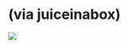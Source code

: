 <!--
id: 421586832
link: http://tumblr.atmos.org/post/421586832/via-juiceinabox
slug: via-juiceinabox
date: Mon Mar 01 2010 22:53:10 GMT-0800 (PST)
publish: 2010-03-01
tags: 
title: (via juiceinabox)
-->


(via juiceinabox)
=================

![](http://25.media.tumblr.com/tumblr_kyl5yxHObw1qzc6tso1_500.jpg)

